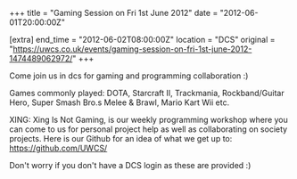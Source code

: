 +++
title = "Gaming Session on Fri 1st June 2012"
date = "2012-06-01T20:00:00Z"

[extra]
end_time = "2012-06-02T08:00:00Z"
location = "DCS"
original = "https://uwcs.co.uk/events/gaming-session-on-fri-1st-june-2012-1474489062972/"
+++

Come join us in dcs for gaming and programming collaboration :)

Games commonly played: DOTA, Starcraft II, Trackmania, Rockband/Guitar Hero, Super Smash Bro.s Melee & Brawl, Mario Kart Wii etc.

XING: Xing Is Not Gaming, is our weekly programming workshop where you can come to us for personal project help as well as collaborating on society projects. Here is our Github for an idea of what we get up to: https://github.com/UWCS/

Don't worry if you don't have a DCS login as these are provided :)

